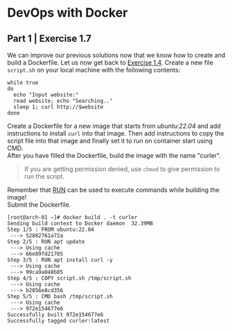 
# DevOps with Docker
## Part 1 | Exercise 1.7

We can improve our previous solutions now that we know how to create and build a Dockerfile. Let us now get back to [Exercise 1.4](https://devopswithdocker.com/part-1/section-2#exercise-14). Create a new file `script.sh` on your local machine with the following contents:

```shell
while true
do
  echo "Input website:"
  read website; echo "Searching.."
  sleep 1; curl http://$website
done
```

Create a Dockerfile for a new image that starts from _ubuntu:22.04_ and add instructions to install `curl` into that image. Then add instructions to copy the script file into that image and finally set it to run on container start using CMD.  
After you have filled the Dockerfile, build the image with the name "curler".

> If you are getting permission denied, use `chmod` to give permission to run the script.

Remember that [RUN](https://docs.docker.com/engine/reference/builder/#run) can be used to execute commands while building the image!  
Submit the Dockerfile.

```shell
[root@arch-01 ~]# docker build . -t curler
Sending build context to Docker daemon  32.39MB
Step 1/5 : FROM ubuntu:22.04
 ---> 52882761a72a
Step 2/5 : RUN apt update
 ---> Using cache
 ---> 66e89fd21705
Step 3/5 : RUN apt install curl -y
 ---> Using cache
 ---> 99ca9a048b85
Step 4/5 : COPY script.sh /tmp/script.sh
 ---> Using cache
 ---> b2056e8cd356
Step 5/5 : CMD bash /tmp/script.sh
 ---> Using cache
 ---> 972e154677e6
Successfully built 972e154677e6
Successfully tagged curler:latest
```
